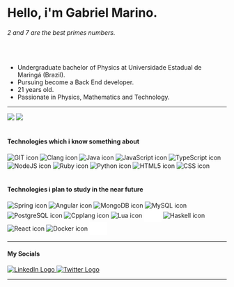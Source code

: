 # Hello, i'm Gabriel Marino.

###### 2 and 7 are the best primes numbers.
<!-- <div></div> -->
<div>
<!--     <img align="right" alt="birb" src="https://github.com/Gabriel-Marino/some-math-algorithm/blob/master/safe_image.gif"> -->
    <br>
    <ul>
        <li>Undergraduate bachelor of Physics at Universidade Estadual de Maringá (Brazil).</li>
        <li>Pursuing become a Back End developer.</li>
        <li>21 years old.</li>
        <li>Passionate in Physics, Mathematics and Technology.</li>
        <!-- <li></li> -->
    </ul>
</div>

<hr>

<div>
    <!-- Ocean Dark is the Evangelion 01 theme, i loved it! -->
    <img height="180em" src="https://github-readme-stats.vercel.app/api?username=Gabriel-Marino&include_all_commits=true&count_private=true&show_icons=true&theme=ocean_dark"/>
    <img height="180em" src="https://github-readme-stats.vercel.app/api/top-langs/?username=Gabriel-Marino&langs_count=8&layout=compact&hide=shell,gnuplot,powershell,makefile,html&theme=ocean_dark"/>
    <!-- making this streak stats i realized actually this collors are better than eva 01 color scheme -->
<!--     <img height="180em" src="https://github-readme-streak-stats.herokuapp.com?user=Gabriel-Marino&fire=00FFF0&currStreakNum=DA5B0B&sideNums=DA5B0B&currStreakLabel=77A632&sideLabels=77A632&ring=FF5500&dates=7C53A6&stroke=CFCECF&border=CFCECF&background=141A26"/> -->
</div>

<br>

#### Technologies which i know something about
<div style="display: inline_block">
    <!-- <img align="center" alt="LaTeX icon" height="30" width="40" src="https://coollogo.net/wp-content/uploads/2021/02/Latex-logo.svg"> -->
    <img align="center" alt="GIT icon"        height="30" width="40" src="https://cdn.jsdelivr.net/gh/devicons/devicon/icons/git/git-original.svg">
    <img align="center" alt="Clang icon"      height="30" width="40" src="https://cdn.jsdelivr.net/gh/devicons/devicon/icons/c/c-original.svg">
    <img align="center" alt="Java icon"       height="30" width="40" src="https://cdn.jsdelivr.net/gh/devicons/devicon/icons/java/java-original.svg">
    <img align="center" alt="JavaScript icon" height="30" width="40" src="https://cdn.jsdelivr.net/gh/devicons/devicon/icons/javascript/javascript-original.svg">
    <img align="center" alt="TypeScript icon" height="30" width="40" src="https://cdn.jsdelivr.net/gh/devicons/devicon/icons/typescript/typescript-original.svg">
    <img align="center" alt="NodeJS icon"     height="30" width="40" src="https://cdn.jsdelivr.net/gh/devicons/devicon/icons/nodejs/nodejs-original.svg">
    <img align="center" alt="Ruby icon"       height="30" width="40" src="https://cdn.jsdelivr.net/gh/devicons/devicon/icons/ruby/ruby-plain-wordmark.svg">
    <img align="center" alt="Python icon"     height="30" width="40" src="https://cdn.jsdelivr.net/gh/devicons/devicon/icons/python/python-original.svg">
    <img align="center" alt="HTML5 icon"      height="30" width="40" src="https://cdn.jsdelivr.net/gh/devicons/devicon/icons/html5/html5-original-wordmark.svg">
    <img align="center" alt="CSS icon"        height="30" width="40" src="https://cdn.jsdelivr.net/gh/devicons/devicon/icons/css3/css3-original-wordmark.svg">
</div>

<br>

#### Technologies i plan to study in the near future
<div>
    <img align="center" alt="Spring icon"     height="30" width="40" src="https://cdn.jsdelivr.net/gh/devicons/devicon/icons/spring/spring-original-wordmark.svg">
    <img align="center" alt="Angular icon"    height="30" width="40" src="https://cdn.jsdelivr.net/gh/devicons/devicon/icons/angularjs/angularjs-original.svg">
    <img align="center" alt="MongoDB icon"    height="30" width="40" src="https://cdn.jsdelivr.net/gh/devicons/devicon/icons/mongodb/mongodb-original-wordmark.svg">
    <img align="center" alt="MySQL icon"      height="30" width="40" src="https://cdn.jsdelivr.net/gh/devicons/devicon/icons/mysql/mysql-original-wordmark.svg">
    <img align="center" alt="PostgreSQL icon" height="30" width="40" src="https://cdn.jsdelivr.net/gh/devicons/devicon/icons/postgresql/postgresql-original-wordmark.svg">
    <img align="center" alt="Cpplang icon"    height="30" width="40" src="https://cdn.jsdelivr.net/gh/devicons/devicon/icons/cplusplus/cplusplus-original.svg">
    <img align="center" alt="Lua icon"        height="30" width="40" src="https://cdn.jsdelivr.net/gh/devicons/devicon/icons/lua/lua-original-wordmark.svg">
    <img align="center" alt="Rust icon"       height="30" width="40" src="https://raw.githubusercontent.com/Gabriel-Marino/Gabriel-Marino/7c40b1ba5f71c3938862a99f923e9e6e8fae59fe/rust-white.svg">
    <img align="center" alt="Haskell icon"    height="30" width="40" src="https://cdn.jsdelivr.net/gh/devicons/devicon/icons/haskell/haskell-original.svg">
    <img align="center" alt="React icon"      height="30" width="40" src="https://cdn.jsdelivr.net/gh/devicons/devicon/icons/react/react-original-wordmark.svg">
    <img align="center" alt="Docker icon"     height="30" width="40" src="https://cdn.jsdelivr.net/gh/devicons/devicon/icons/docker/docker-original-wordmark.svg">
    <img align="center" alt="Deno icon"       height="30" width="40" src="https://raw.githubusercontent.com/Gabriel-Marino/Gabriel-Marino/ad048bb6e6be1eee7ebf3dee1b2c404cc848baef/deno-white.svg">
    <!-- <img align="center" alt="Yarn icon" height="30" width="40" src="https://cdn.jsdelivr.net/gh/devicons/devicon/icons/yarn/yarn-original.svg"> -->
    <!-- <img align="center" alt="Npm icon" height="30" width="40" src="https://cdn.jsdelivr.net/gh/devicons/devicon/icons/npm/npm-original-wordmark.svg"> -->
    <!-- <img align="center" alt=" icon" height="30" width="40" src=""> -->
</div>

<hr>

#### My Socials
<div>
    <a href = "https://www.linkedin.com/in/gmarinohimself" target = "_blank">
        <img alt="LinkedIn Logo" height="30" width="40" src = "https://cdn.jsdelivr.net/gh/devicons/devicon/icons/linkedin/linkedin-original.svg" target="_blank">
    </a>
    <a href = "https://twitter.com/gmarinohimself" target = "_blank">
        <img alt="Twitter Logo" height="30" width="40" src = "https://cdn.jsdelivr.net/gh/devicons/devicon/icons/twitter/twitter-original.svg">
    </a>
    <!-- <a href = "" target = "_blank"><img src = ""></a> -->
</div>

<hr>
